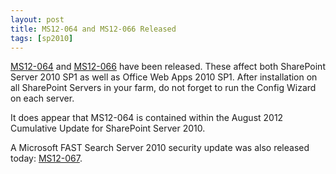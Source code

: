 ```yaml
---
layout: post
title: MS12-064 and MS12-066 Released
tags: [sp2010]
---
```


[MS12-064](http://technet.microsoft.com/en-us/security/bulletin/ms12-064) and [MS12-066](http://technet.microsoft.com/en-us/security/bulletin/ms12-066) have been released.  These affect both SharePoint Server 2010 SP1 as well as Office Web Apps 2010 SP1.  After installation on all SharePoint Servers in your farm, do not forget to run the Config Wizard on each server.

It does appear that MS12-064 is contained within the August 2012 Cumulative Update for SharePoint Server 2010.

A Microsoft FAST Search Server 2010 security update was also released today: [MS12-067](http://technet.microsoft.com/en-us/security/bulletin/ms12-067).
